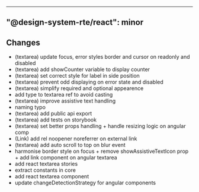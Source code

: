 ---
  "@design-system-rte/react": minor
  ---
  
  ## Changes

- (textarea) update focus, error styles border and cursor on readonly and disabled
- (textarea) add showCounter variable to display counter
- (textarea) set correct style for label in side position
- (textarea) prevent odd displaying on error state and disabled
- (textarea) simplify required and optional appearence
- add type to textarea ref to avoid casting
- (textarea) improve assistive text handling
- naming typo
- (textarea) add public api export
- (textarea) add tests on storybook
- (textarea) set better props handling + handle resizing logic on angular comp
- (Link) add rel noopener noreferrer on external link
- (textarea) add auto scroll to top on blur event
- harmonise border style on focus + remove showAssistiveTextIcon prop + add link component on angular textarea
- add react textarea stories
- extract constants in core
- add react textarea component
- update changeDetectionStrategy for angular components
